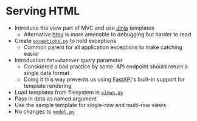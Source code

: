 # Serving HTML

-   Introduce the view part of MVC and use [Jinja][jinja] templates
    -   Alternative [htpy][htpy] is more amenable to debugging but harder to read
-   Create [`exceptions.py`](./exceptions.py) to hold exceptions
    -   Common parent for all application exceptions to make catching easier
-   Introduction `fmt=whatever` query parameter
    -   Considered a bad practice by some: API endpoint should return a single data format
    -   Doing it this way prevents us using [FastAPI][fastapi]'s built-in support for template rendering
-   Load templates from filesystem in [`views.py`](./views.py)
-   Pass in data as named argument
-   Use the sample template for single-row and multi-row views
-   No changes to [`model.py`](./model.py)

[fastapi]: https://fastapi.tiangolo.com/
[htpy]: https://htpy.dev/
[jinja]: https://jinja.palletsprojects.com/

